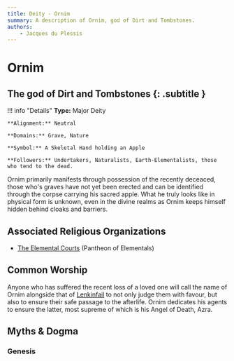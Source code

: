 ```yaml
---
title: Deity - Ornim
summary: A description of Ornim, god of Dirt and Tombstones.
authors:
    - Jacques du Plessis
---
```

# Ornim
## The god of Dirt and Tombstones {: .subtitle }

!!! info "Details"
    **Type:** Major Deity

    **Alignment:** Neutral

    **Domains:** Grave, Nature

    **Symbol:** A Skeletal Hand holding an Apple

    **Followers:** Undertakers, Naturalists, Earth-Elementalists, those who tend to the dead.

Ornim primarily manifests through possession of the recently deceaced, those who's graves have not yet been erected and can be identified through the corpse carrying his sacred apple. What he truly looks like in physical form is unknown, even in the divine realms as Ornim keeps himself hidden behind cloaks and barriers.

## Associated Religious Organizations
* [The Elemental Courts](/religion/organizations/elemental_courts) (Pantheon of Elementals)

## Common Worship
Anyone who has suffered the recent loss of a loved one will call the name of Ornim alongside that of [Lenkinfail](/religion/deities/lenkinfail) to not only judge them with favour, but also to ensure their safe passage to the afterlife.  Ornim dedicates his agents to ensure the latter, most supreme of which is his Angel of Death, Azra.

## Myths & Dogma
### Genesis